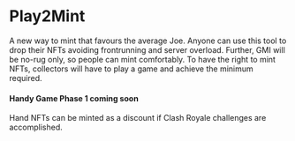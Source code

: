 # Play2Mint

A new way to mint that favours the average Joe. Anyone can use this tool to drop their NFTs avoiding frontrunning and server overload. Further, GMI will be no-rug only, so people can mint comfortably. To have the right to mint NFTs, collectors will have to play a game and achieve the minimum required.

#### Handy Game Phase 1 coming soon

Hand NFTs can be minted as a discount if Clash Royale challenges are accomplished.
